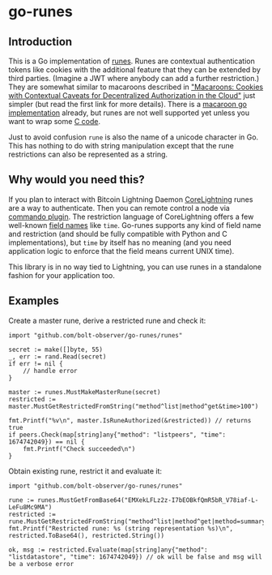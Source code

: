 # go-runes

## Introduction

This is a Go implementation of [runes](https://github.com/rustyrussell/runes).
Runes are contextual authentication tokens like cookies with the additional feature that they can be extended by third parties. (Imagine a JWT where anybody can add a further restriction.)
They are somewhat similar to macaroons described in ["Macaroons: Cookies with Contextual Caveats for Decentralized Authorization in the Cloud"](https://research.google/pubs/pub41892/) just simpler (but read the first link for more details). There is a [macaroon go implementation](https://github.com/go-macaroon/macaroon) already, but runes are not well supported yet unless you want to wrap some [C code](https://github.com/ElementsProject/lightning/tree/master/ccan/ccan/rune).

Just to avoid confusion `rune` is also the name of a unicode character in Go. This has nothing to do with string manipulation except that the rune restrictions can also be represented as a string.

## Why would you need this?

If you plan to interact with Bitcoin Lightning Daemon [CoreLightning](https://github.com/ElementsProject/lightning/) runes are a way to authenticate. Then you can remote control a node via [commando plugin](https://lightning.readthedocs.io/lightning-commando.7.html).
The restriction language of CoreLightning offers a few well-known [field names](https://lightning.readthedocs.io/lightning-commando-rune.7.html) like `time`. Go-runes supports any kind of field name and restriction (and should be fully compatible with Python and C implementations), but `time` by itself has no meaning (and you need application logic to enforce that the field means current UNIX time).

This library is in no way tied to Lightning, you can use runes in a standalone fashion for your application too.

## Examples

Create a master rune, derive a restricted rune and check it:

```
import "github.com/bolt-observer/go-runes/runes"

secret := make([]byte, 55)
_, err := rand.Read(secret)
if err != nil {
    // handle error
}

master := runes.MustMakeMasterRune(secret)
restricted := master.MustGetRestrictedFromString("method^list|method^get&time>100")

fmt.Printf("%v\n", master.IsRuneAuthorized(&restricted)) // returns true
if peers.Check(map[string]any{"method": "listpeers", "time": 1674742049}) == nil {
    fmt.Printf("Check succeeded\n")
}
```

Obtain existing rune, restrict it and evaluate it:

```
import "github.com/bolt-observer/go-runes/runes"

rune := runes.MustGetFromBase64("EMXekLFLz2z-I7bEOBkfQmR5bR_V78iaf-L-LeFu8Mc9MA")
restricted := rune.MustGetRestrictedFromString("method^list|method^get|method=summary&method/listdatastore")
fmt.Printf("Restricted rune: %s (string representation %s)\n", restricted.ToBase64(), restricted.String())

ok, msg := restricted.Evaluate(map[string]any{"method": "listdatastore", "time": 1674742049}) // ok will be false and msg will be a verbose error
```
